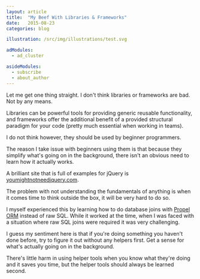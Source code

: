 ```yaml
---
layout: article
title:  "My Beef With Libraries & Frameworks"
date:   2015-08-23
categories: blog

illustration: /src/img/illustrations/test.svg

adModules:
  - ad_cluster

asideModules:
  - subscribe
  - about_author
---
```

Let me get one thing straight. I don't think libraries or frameworks are bad. Not by any means.

Libraries can be powerful tools for providing generic reusable functionality, and frameworks offer the additional benefit of a provided structural paradigm for your code (pretty much essential when working in teams).

I do not think however, they should be used by beginner programmers.

The reason I take issue with beginners using them is that because they simplify what's going on in the background, there isn't an obvious need to learn how it actually works.

A brilliant site that is full of examples for jQuery is <a href="http://youmightnotneedjquery.com/">youmightnotneedjquery.com</a>.

The problem with not understanding the fundamentals of anything is when it comes time to think outside the box, it will be very hard to do so.

I myself experienced this by learning how to do database joins with <a href="http://propelorm.org/">Propel ORM</a> instead of raw SQL. While it worked at the time, when I was faced with a situation where raw SQL joins were required it was very challenging.

I guess my sentiment here is that if you're doing something you haven't done before, try to figure it out without any helpers first. Get a sense for what's actually going on in the background.

There's little harm in using helper tools when you know what they're doing and it saves you time, but the helper tools should always be learned second.